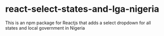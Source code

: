 # react-select-states-and-lga-nigeria
This is an npm package for Reactjs that adds a select dropdown for all states and local government in Nigeria
